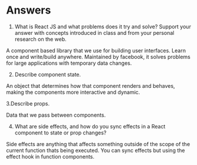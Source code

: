 # Answers

1. What is React JS and what problems does it try and solve? Support your answer with concepts introduced in class and from your personal research on the web.

A component based library that we use for building user interfaces. Learn once and write/build anywhere. Maintained by facebook, it solves problems for large applications with temporary data changes.

2. Describe component state.

An object that determines how that component renders and behaves, making the components more interactive and dynamic.

3.Describe props.

Data that we pass between components. 

4. What are side effects, and how do you sync effects in a React component to state or prop changes?

Side effects are anything that affects something outside of the scope of the current function thats being executed. You can sync effects but using the effect hook in function components.

